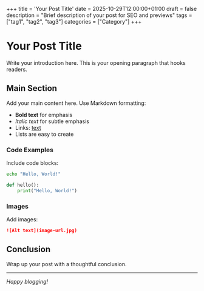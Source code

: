 +++
title = 'Your Post Title'
date = 2025-10-29T12:00:00+01:00
draft = false
description = "Brief description of your post for SEO and previews"
tags = ["tag1", "tag2", "tag3"]
categories = ["Category"]
+++

# Your Post Title

Write your introduction here. This is your opening paragraph that hooks readers.

## Main Section

Add your main content here. Use Markdown formatting:

- **Bold text** for emphasis
- *Italic text* for subtle emphasis
- Links: [text](https://example.com)
- Lists are easy to create

### Code Examples

Include code blocks:

```bash
echo "Hello, World!"
```

```python
def hello():
    print("Hello, World!")
```

### Images

Add images:

```markdown
![Alt text](image-url.jpg)
```

## Conclusion

Wrap up your post with a thoughtful conclusion.

---

*Happy blogging!*

